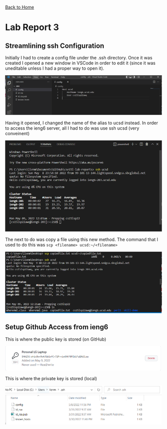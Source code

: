 [Back to Home](https://smhitle.github.io/cse15l-lab-reports/)

# Lab Report 3

## Streamlining ssh Configuration

Initially I had to create a config file under the .ssh directory. Once it was created I opened a new window in VSCode in order to edit it (since it was uneditable unless I had a proper way to open it). 

![OpenConfig](Images/openconfig.PNG)

Having it opened, I changed the name of the alias to ucsd instead. In order to access the ieng6 server, all I had to do was use ssh ucsd (very conveinent)

![LoggingIn](Images/login.PNG)

The next to do was copy a file using this new method. The command that I used to do this was `scp <filename> ucsd:~/<filename>`

![CopiedFile](Images/copiedfile.PNG)

## Setup Github Access from ieng6 

This is where the public key is stored (on GitHub)

![Public](Images/publickey.PNG)

This is where the private key is stored (local)

![Private](Images/privatekey.PNG)

